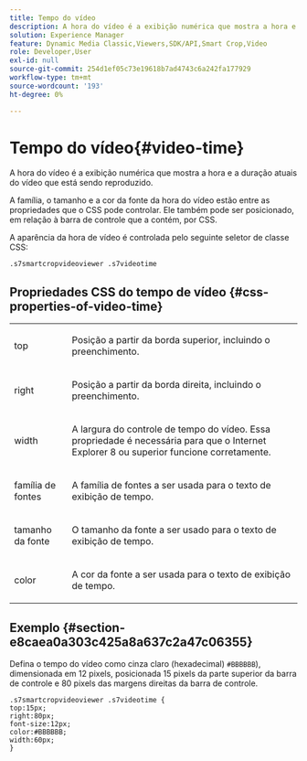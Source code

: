 ```yaml
---
title: Tempo do vídeo
description: A hora do vídeo é a exibição numérica que mostra a hora e a duração atuais do vídeo que está sendo reproduzido.
solution: Experience Manager
feature: Dynamic Media Classic,Viewers,SDK/API,Smart Crop,Video
role: Developer,User
exl-id: null
source-git-commit: 254d1ef05c73e19618b7ad4743c6a242fa177929
workflow-type: tm+mt
source-wordcount: '193'
ht-degree: 0%

---
```


# Tempo do vídeo{#video-time}

A hora do vídeo é a exibição numérica que mostra a hora e a duração atuais do vídeo que está sendo reproduzido.

<!--<a id="section_061E550C1C1D4DB2BD663A898895B38C"></a>-->

A família, o tamanho e a cor da fonte da hora do vídeo estão entre as propriedades que o CSS pode controlar. Ele também pode ser posicionado, em relação à barra de controle que a contém, por CSS.

A aparência da hora de vídeo é controlada pelo seguinte seletor de classe CSS:

```
.s7smartcropvideoviewer .s7videotime
```

## Propriedades CSS do tempo de vídeo {#css-properties-of-video-time}

<table id="table_C48C56E696304C9BAFEE71BA9EA9A174"> 
 <tbody> 
  <tr> 
   <td colname="col1"> <p> <span class="codeph"> top </span> </p> </td> 
   <td colname="col2"> <p>Posição a partir da borda superior, incluindo o preenchimento. </p> </td> 
  </tr> 
  <tr> 
   <td colname="col1"> <p> <span class="codeph"> right </span> </p> </td> 
   <td colname="col2"> <p>Posição a partir da borda direita, incluindo o preenchimento. </p> </td> 
  </tr> 
  <tr> 
   <td colname="col1"> <p> <span class="codeph"> width </span> </p> </td> 
   <td colname="col2"> <p> A largura do controle de tempo do vídeo. Essa propriedade é necessária para que o Internet Explorer 8 ou superior funcione corretamente. </p> </td> 
  </tr> 
  <tr> 
   <td colname="col1"> <p> <span class="codeph"> família de fontes </span> </p> </td> 
   <td colname="col2"> <p>A família de fontes a ser usada para o texto de exibição de tempo. </p> </td> 
  </tr> 
  <tr> 
   <td colname="col1"> <p> <span class="codeph"> tamanho da fonte </span> </p> </td> 
   <td colname="col2"> <p>O tamanho da fonte a ser usado para o texto de exibição de tempo. </p> </td> 
  </tr> 
  <tr> 
   <td colname="col1"> <p> <span class="codeph"> color </span> </p> </td> 
   <td colname="col2"> <p>A cor da fonte a ser usada para o texto de exibição de tempo. </p> </td> 
  </tr> 
 </tbody> 
</table>

## Exemplo {#section-e8caea0a303c425a8a637c2a47c06355}

Defina o tempo do vídeo como cinza claro (hexadecimal) `#BBBBBB`), dimensionada em 12 pixels, posicionada 15 pixels da parte superior da barra de controle e 80 pixels das margens direitas da barra de controle.

```
.s7smartcropvideoviewer .s7videotime { 
top:15px; 
right:80px; 
font-size:12px; 
color:#BBBBBB; 
width:60px;  
}
```
